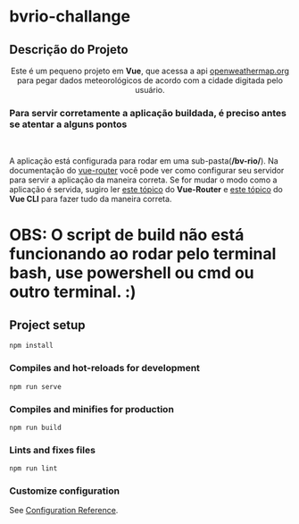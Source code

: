 # bvrio-challange

## Descrição do Projeto

<p align="center">Este é um pequeno projeto em <strong>Vue</strong>, que acessa a api <span> <a href='https://openweathermap.org/'>openweathermap.org</a></span> para pegar dados meteorológicos de acordo com a cidade digitada pelo usuário.</p>


<h3>Para servir corretamente a aplicação buildada, é preciso antes se atentar a alguns pontos</h3>
<br/>
<p>
    A aplicação está configurada para rodar em uma sub-pasta(<strong>/bv-rio/</strong>).
    Na documentação do <a href="https://router.vuejs.org/guide/essentials/history-mode.html#example-server-configurations">vue-router</a> você pode ver como configurar seu servidor
    para servir a aplicação da maneira correta.
    Se for mudar o modo como a aplicação é servida, sugiro ler <a href="https://router.vuejs.org/api/#base">este tópico</a> do <strong>Vue-Router</strong> e <a href="https://cli.vuejs.org/config/#baseurl">este tópico</a> do <strong>Vue CLI</strong> para fazer tudo da maneira correta.
</p>

# OBS: O script de build não está funcionando ao rodar pelo terminal bash, use powershell ou cmd ou outro terminal. :)

## Project setup

```
npm install
```

### Compiles and hot-reloads for development

```
npm run serve
```

### Compiles and minifies for production

```
npm run build
```

### Lints and fixes files

```
npm run lint
```

### Customize configuration

See [Configuration Reference](https://cli.vuejs.org/config/).
